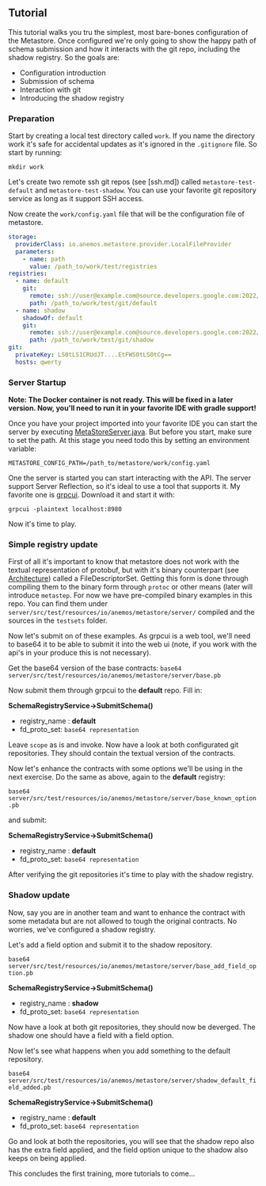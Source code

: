 ## Tutorial

This tutorial walks you tru the simplest, most bare-bones configuration of 
the Metastore. Once configured we're only going to show the happy path of schema 
submission and how it interacts with the git repo, including the shadow registry.
So the goals are:

* Configuration introduction
* Submission of schema
* Interaction with git
* Introducing the shadow registry

### Preparation

Start by creating a local test directory called `work`. If you
name the directory work it's safe for accidental updates as it's ignored in the 
`.gitignore` file. So start by running: 

`mkdir work`

Let's create two remote ssh git repos (see [ssh.md]) called `metastore-test-default`
and `metastore-test-shadow`. You can use your favorite git repository service as
long as it support SSH access.

Now create the `work/config.yaml` file that will be the configuration file of
metastore.

```yaml
storage:
  providerClass: io.anemos.metastore.provider.LocalFileProvider
  parameters:
    - name: path
      value: /path_to/work/test/registries
registries:
  - name: default
    git:
      remote: ssh://user@example.com@source.developers.google.com:2022/p/example-project/r/metastore-test-default
      path: /path_to/work/test/git/default
  - name: shadow
    shadowOf: default
    git:
      remote: ssh://user@example.com@source.developers.google.com:2022/p/example-project/r/metastore-test-shadow
      path: /path_to/work/test/git/shadow
git:
  privateKey: LS0tLS1CRUdJT....EtFWS0tLS0tCg==
  hosts: qwerty
```

### Server Startup

**Note: The Docker container is not ready. This will be fixed in a later version.
Now, you'll need to run it in your favorite IDE with gradle support!**

Once you have your project imported into your favorite IDE you can start the server
by executing 
[MetaStoreServer.java](../server/src/main/java/io/anemos/metastore/MetaStoreServer.java).
But before you start, make sure to set the path. At this stage you need todo this
by setting an environment variable:

`METASTORE_CONFIG_PATH=/path_to/metastore/work/config.yaml`

One the server is started you can start interacting with the API. The server support
Server Reflection, so it's ideal to use a tool that supports it. My favorite one is
[grpcui](https://github.com/fullstorydev/grpcui). Download it and start it with:

`grpcui -plaintext localhost:8980`

Now it's time to play.

### Simple registry update

First of all it's important to know that metastore does not work with the textual
representation of protobuf, but with it's binary counterpart 
(see [Architecture](architecture.md)) called a FileDescriptorSet. Getting this 
form is done through compiling them to the binary form through `protoc` or other
means (later will introduce `metastep`. For now we have pre-compiled binary examples
in this repo. You can find them under
`server/src/test/resources/io/anemos/metastore/server/` compiled and the sources
in the `testsets` folder.

Now let's submit on of these examples. As grpcui is a web tool, we'll need to 
base64 it to be able to submit it into the web ui (note, if you work with the
api's in your produce this is not necessary).

Get the base64 version of the base contracts:
`base64 server/src/test/resources/io/anemos/metastore/server/base.pb`

Now submit them through grpcui to the **default** repo. Fill in:

**SchemaRegistryService->SubmitSchema()**

* registry_name : **default**
* fd_proto_set: `base64 representation`

Leave `scope` as is and invoke. Now have a look at both configurated git
repositories. They should contain the textual version of the contracts.

Now let's enhance the contracts with some options we'll be using in the next
exercise. Do the same as above, again to the **default** registry:

`base64 server/src/test/resources/io/anemos/metastore/server/base_known_option.pb`

and submit:

**SchemaRegistryService->SubmitSchema()**

* registry_name : **default**
* fd_proto_set: `base64 representation`

After verifying the git repositories it's time to play with the shadow registry.

### Shadow update

Now, say you are in another team and want to enhance the contract with some metadata
but are not allowed to tough the original contracts. No worries, we've configured
a shadow registry.

Let's add a field option and submit it to the shadow repository.

`base64 server/src/test/resources/io/anemos/metastore/server/base_add_field_option.pb`

**SchemaRegistryService->SubmitSchema()**

* registry_name : **shadow**
* fd_proto_set: `base64 representation`

Now have a look at both git repositories, they should now be deverged. The shadow
one should have a field with a field option.

Now let's see what happens when you add something to the default repository.

`base64 server/src/test/resources/io/anemos/metastore/server/shadow_default_field_added.pb`

**SchemaRegistryService->SubmitSchema()**

* registry_name : **default**
* fd_proto_set: `base64 representation`

Go and look at both the repositories, you will see that the shadow repo also has
the extra field applied, and the field option unique to the shadow also keeps on
being applied.

This concludes the first training, more tutorials to come...